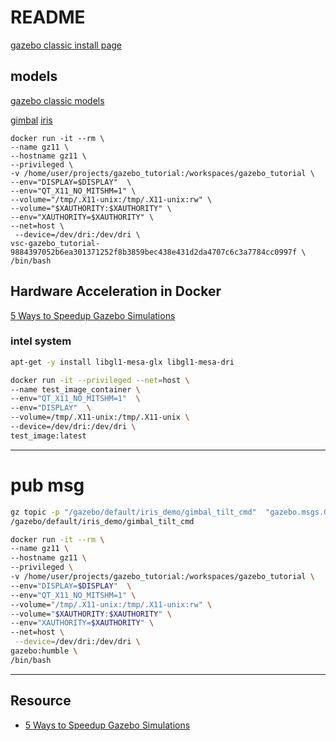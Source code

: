 # README

[gazebo classic install page ](https://classic.gazebosim.org/tutorials?tut=install_ubuntu)

## models
[gazebo classic models](http://models.gazebosim.org/)

[gimbal](http://models.gazebosim.org/gimbal_small_2d/model.tar.gz)
[iris](http://models.gazebosim.org/iris_with_standoffs_demo/model.tar.gz)


```
docker run -it --rm \
--name gz11 \
--hostname gz11 \
--privileged \
-v /home/user/projects/gazebo_tutorial:/workspaces/gazebo_tutorial \
--env="DISPLAY=$DISPLAY"  \
--env="QT_X11_NO_MITSHM=1" \
--volume="/tmp/.X11-unix:/tmp/.X11-unix:rw" \
--volume="$XAUTHORITY:$XAUTHORITY" \
--env="XAUTHORITY=$XAUTHORITY" \
--net=host \
 --device=/dev/dri:/dev/dri \
vsc-gazebo_tutorial-9884397052b6ea301371252f8b3859bec438e431d2da4707c6c3a7784cc0997f \
/bin/bash
```

## Hardware Acceleration in Docker
[5 Ways to Speedup Gazebo Simulations](https://www.blackcoffeerobotics.com/blog/5-ways-to-speedup-gazebo-simulations)
### intel system

```bash
apt-get -y install libgl1-mesa-glx libgl1-mesa-dri
```

```bash
docker run -it --privileged --net=host \    
--name test_image_container \
--env="QT_X11_NO_MITSHM=1"  \
--env="DISPLAY"  \
--volume=/tmp/.X11-unix:/tmp/.X11-unix \
--device=/dev/dri:/dev/dri \
test_image:latest
```


---

# pub msg

```bash
gz topic -p "/gazebo/default/iris_demo/gimbal_tilt_cmd"  "gazebo.msgs.GzString" -m 'data: "1.0"'
/gazebo/default/iris_demo/gimbal_tilt_cmd
```


```bash
docker run -it --rm \
--name gz11 \
--hostname gz11 \
--privileged \
-v /home/user/projects/gazebo_tutorial:/workspaces/gazebo_tutorial \
--env="DISPLAY=$DISPLAY"  \
--env="QT_X11_NO_MITSHM=1" \
--volume="/tmp/.X11-unix:/tmp/.X11-unix:rw" \
--volume="$XAUTHORITY:$XAUTHORITY" \
--env="XAUTHORITY=$XAUTHORITY" \
--net=host \
 --device=/dev/dri:/dev/dri \
gazebo:humble \
/bin/bash
```

---

## Resource 
- [5 Ways to Speedup Gazebo Simulations](https://www.blackcoffeerobotics.com/blog/5-ways-to-speedup-gazebo-simulations)